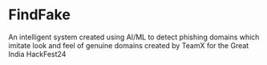 # FindFake
An intelligent system created using AI/ML to detect phishing domains which imitate look and feel of genuine domains created by TeamX for the Great India HackFest24
